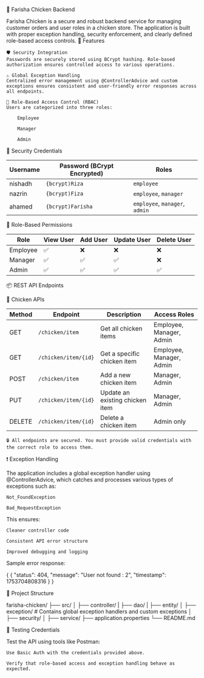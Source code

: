 🐔 Farisha Chicken Backend

Farisha Chicken is a secure and robust backend service for managing customer orders and user roles in a chicken store. The application is built with proper exception handling, security enforcement, and clearly defined role-based access controls.
🚀 Features

    🛡️ Security Integration
    Passwords are securely stored using BCrypt hashing. Role-based authorization ensures controlled access to various operations.

    ⚠️ Global Exception Handling
    Centralized error management using @ControllerAdvice and custom exceptions ensures consistent and user-friendly error responses across all endpoints.

    👥 Role-Based Access Control (RBAC)
    Users are categorized into three roles:

        Employee

        Manager

        Admin
        

👮 Security Credentials

| Username | Password (BCrypt Encrypted) | Roles                          |
| -------- | --------------------------- | ------------------------------ |
| nishadh  | `{bcrypt)Riza`              | `employee`                     |
| nazrin   | `{bcrypt)Fiza`              | `employee`, `manager`          |
| ahamed   | `{bcrypt)Farisha`           | `employee`, `manager`, `admin` |

🔐 Role-Based Permissions

| Role     | View User | Add User | Update User | Delete User |
| -------- | --------- | -------- | ----------- | ----------- |
| Employee | ✅         | ❌        | ❌           | ❌           |
| Manager  | ✅         | ✅        | ✅           | ❌           |
| Admin    | ✅         | ✅        | ✅           | ✅           |

📦 REST API Endpoints

🐓 Chicken APIs

| Method | Endpoint             | Description                     | Access Roles             |
| ------ | -------------------- | ------------------------------- | ------------------------ |
| GET    | `/chicken/item`      | Get all chicken items           | Employee, Manager, Admin |
| GET    | `/chicken/item/{id}` | Get a specific chicken item     | Employee, Manager, Admin |
| POST   | `/chicken/item`      | Add a new chicken item          | Manager, Admin           |
| PUT    | `/chicken/item/{id}` | Update an existing chicken item | Manager, Admin           |
| DELETE | `/chicken/item/{id}` | Delete a chicken item           | Admin only               |

    🔒 All endpoints are secured. You must provide valid credentials with the correct role to access them.

❗ Exception Handling

The application includes a global exception handler using @ControllerAdvice, which catches and processes various types of exceptions such as:

    Not_FoundException

    Bad_RequestException

This ensures:

    Cleaner controller code

    Consistent API error structure

    Improved debugging and logging

Sample error response:

{
 {
    "status": 404,
    "message": "User not found : 2",
    "timestamp": 1753704808316
}
}

📁 Project Structure 

farisha-chicken/
├── src/
│   ├── controller/
|   ├── dao/
|   ├── entity/
│   ├── exception/       # Contains global exception handlers and custom exceptions
│   ├── security/
│   ├── service/
├── application.properties
└── README.md

🧪 Testing Credentials

Test the API using tools like Postman:

    Use Basic Auth with the credentials provided above.

    Verify that role-based access and exception handling behave as expected.

